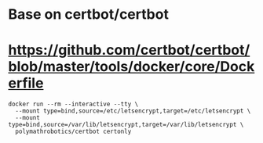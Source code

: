# Base on certbot/certbot
# https://github.com/certbot/certbot/blob/master/tools/docker/core/Dockerfile

```
docker run --rm --interactive --tty \
  --mount type=bind,source=/etc/letsencrypt,target=/etc/letsencrypt \
  --mount type=bind,source=/var/lib/letsencrypt,target=/var/lib/letsencrypt \
  polymathrobotics/certbot certonly
```
